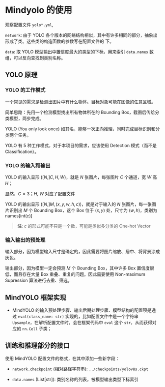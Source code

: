 # Mindyolo 的使用

观察配置文件 `yolo*.yml`,

`network`: 由于 YOLO 各个版本的网络结构相似，其中有许多相同的部分，抽象出形成了类。这些类的构造函数的参数写在配置文件的 下。

`data`: 取 YOLO 模型输出中置信度最大的类型的下标，用来索引 `data.names` 数组，可以反向查找到类别名称。

## YOLO 原理

### YOLO 的工作模式

一个常见的需求是检测出图片中有什么物体。目标对象可能在图像的任意区域。

简单思路：先用一个检测模型找出所有物体所在的 Bounding Box，截图后传给分类模型，两步完成。

YOLO (You only look once) 如其名，能够一次正向推理，同时完成目标识别和分类两个任务。

YOLO 有 5 种工作模式，对于本项目的需求，应该使用 Detection 模式（而不是 Classification）。

### YOLO 的输入和输出

YOLO 的输入呈形 $([N,] C, H, W)$，就是 $N$ 张图片，每张图片 $C$ 个通道，宽 $W$ 高 $H$；

显然，$C = 3$；$H$, $W$ 对应了配置文件

YOLO 的输出呈形 $([N,] M, (x, y, w, h, c))$，就是对于输入的 $N$ 张图片，每一张图片识别出 $M$ 个 Bounding Box，这个 Box 位于 $(x, y)$ 处，尺寸为 $(w, h)$，类别为 $\mathsf{names}[\mathsf{int}(c)]$

> **注**: $c$ 的形式可能不只是一个数，可能是类似多分类的 One-hot Vector

### 输入输出的预处理

输入部分，因为模型输入尺寸是确定的，因此需要将图片缩放、居中、将背景涂成灰色。

输出部分，因为模型一定会预测 $M$ 个 Bounding Box，其中许多 Box 置信度很低，而且存在大量 Box 重叠、重复的问题。因此需要使用 Non-maximum Supression 算法进行去重、筛选。

## MindYOLO 框架实现

- MindYOLO 的输入预处理步骤、输出后期处理步骤、模型结构的配置项是通过 `eval(class_name: str)` 实现的，比如配置文件中是一个字符串 `Upsample`，在解析配置文件时，会在框架代码中 `eval` 这个 `str`，从而获得对应的 `nn.Cell` 子类；

## 训练和推理部分的接口

使用 MindYOLO 配置文件的格式，在其中添加一些新字段：

- `network.checkpoint` (相对路径字符串): `../checkpoints/yolov8s.ckpt`

- `data.names` (List\[str\]): 类别名称的列表，被模型输出类型下标索引

